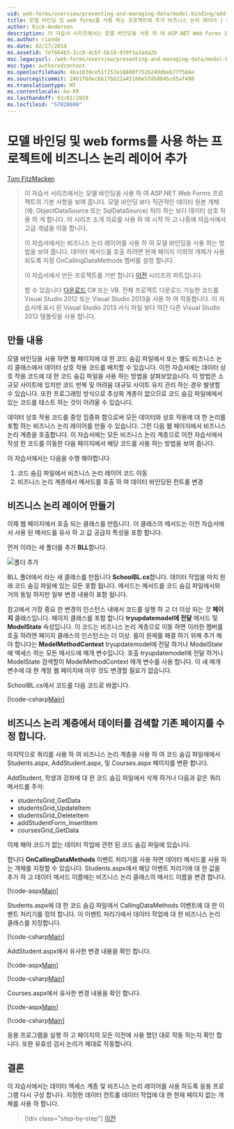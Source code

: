 ```yaml
---
uid: web-forms/overview/presenting-and-managing-data/model-binding/adding-business-logic-layer
title: 모델 바인딩 및 web forms를 사용 하는 프로젝트에 추가 비즈니스 논리 레이어 | Microsoft Docs
author: Rick-Anderson
description: 이 자습서 시리즈에서는 모델 바인딩을 사용 하 여 ASP.NET Web Forms 프로젝트의 기본 사항을 보여 줍니다. 모델 바인딩을 통해 데이터 상호 작용 자세한 직선-...
ms.author: riande
ms.date: 02/27/2014
ms.assetid: 7ef664b3-1cc8-4cbf-bb18-9f0f3a3ada2b
msc.legacyurl: /web-forms/overview/presenting-and-managing-data/model-binding/adding-business-logic-layer
msc.type: authoredcontent
ms.openlocfilehash: 4ba1830ce51f257e18880f752b249dbeb77f504e
ms.sourcegitcommit: 24b1f6decbb17bb22a45166e5fdb0845c65af498
ms.translationtype: MT
ms.contentlocale: ko-KR
ms.lasthandoff: 03/01/2019
ms.locfileid: "57028690"
---
```

<a name="adding-business-logic-layer-to-a-project-that-uses-model-binding-and-web-forms"></a>모델 바인딩 및 web forms를 사용 하는 프로젝트에 비즈니스 논리 레이어 추가
====================
[Tom FitzMacken](https://github.com/tfitzmac)

> 이 자습서 시리즈에서는 모델 바인딩을 사용 하 여 ASP.NET Web Forms 프로젝트의 기본 사항을 보여 줍니다. 모델 바인딩 보다 직관적인 데이터 원본 개체 (예: ObjectDataSource 또는 SqlDataSource) 처리 하는 보다 데이터 상호 작용 하 게 합니다. 이 시리즈 소개 자료를 사용 하 여 시작 하 고 나중에 자습서에서 고급 개념을 이동 합니다.
> 
> 이 자습서에서는 비즈니스 논리 레이어를 사용 하 여 모델 바인딩을 사용 하는 방법을 보여 줍니다. 데이터 메서드를 호출 하려면 현재 페이지 이외의 개체가 사용 되도록 지정 OnCallingDataMethods 멤버를 설정 합니다.
> 
> 이 자습서에서 만든 프로젝트를 기반 합니다 [이전](retrieving-data.md) 시리즈의 파트입니다.
> 
> 할 수 있습니다 [다운로드](https://go.microsoft.com/fwlink/?LinkId=286116) C# 또는 VB. 전체 프로젝트 다운로드 가능한 코드를 Visual Studio 2012 또는 Visual Studio 2013을 사용 하 여 작동합니다. 이 자습서에 표시 된 Visual Studio 2013 서식 파일 보다 약간 다른 Visual Studio 2012 템플릿을 사용 합니다.


## <a name="what-youll-build"></a>만들 내용

모델 바인딩을 사용 하면 웹 페이지에 대 한 코드 숨김 파일에서 또는 별도 비즈니스 논리 클래스에서 데이터 상호 작용 코드를 배치할 수 있습니다. 이전 자습서에는 데이터 상호 작용 코드에 대 한 코드 숨김 파일을 사용 하는 방법을 살펴보았습니다. 이 방법은 소규모 사이트에 있지만 코드 반복 및 어려움 대규모 사이트 유지 관리 하는 경우 발생할 수 있습니다. 또한 프로그래밍 방식으로 추상화 계층이 없으므로 코드 숨김 파일에에서 있는 코드를 테스트 하는 것이 어려울 수 있습니다.

데이터 상호 작용 코드를 중앙 집중화 함으로써 모든 데이터와 상호 작용에 대 한 논리를 포함 하는 비즈니스 논리 레이어를 만들 수 있습니다. 그런 다음 웹 페이지에서 비즈니스 논리 계층을 호출합니다. 이 자습서에는 모든 비즈니스 논리 계층으로 이전 자습서에서 작성 한 코드를 이동한 다음 페이지에서 해당 코드를 사용 하는 방법을 보여 줍니다.

이 자습서에서는 다음을 수행 해야합니다.

1. 코드 숨김 파일에서 비즈니스 논리 레이어 코드 이동
2. 비즈니스 논리 계층에서 메서드를 호출 하 여 데이터 바인딩된 컨트롤 변경

## <a name="create-business-logic-layer"></a>비즈니스 논리 레이어 만들기

이제 웹 페이지에서 호출 되는 클래스를 만듭니다. 이 클래스의 메서드는 이전 자습서에서 사용 된 메서드를 유사 하 고 값 공급자 특성을 포함 합니다.

먼저 이라는 새 폴더를 추가 **BLL**합니다.

![폴더 추가](adding-business-logic-layer/_static/image1.png)

BLL 폴더에서 라는 새 클래스를 만듭니다 **SchoolBL.cs**합니다. 데이터 작업을 마치 원래 코드 숨김 파일에 있는 모든 포함 됩니다. 메서드는 메서드를 코드 숨김 파일에서와 거의 동일 하지만 일부 변경 내용이 포함 됩니다.

참고에서 가장 중요 한 변경의 인스턴스 내에서 코드를 실행 하 고 더 이상 되는 것 **페이지** 클래스입니다. 페이지 클래스를 포함 합니다 **tryupdatemodel에 전달** 메서드 및 **ModelState** 속성입니다. 이 코드는 비즈니스 논리 계층으로 이동 하면 이러한 멤버를 호출 하려면 페이지 클래스의 인스턴스는 더 이상. 를이 문제를 해결 하기 위해 추가 해야 합니다는 **ModelMethodContext** tryupdatemodel에 전달 하거나 ModelState에 액세스 하는 모든 메서드에 매개 변수입니다. 호출 tryupdatemodel에 전달 하거나 ModelState 검색할이 ModelMethodContext 매개 변수를 사용 합니다. 이 새 매개 변수에 대 한 계정 웹 페이지에 아무 것도 변경할 필요가 없습니다.

SchoolBL.cs에서 코드를 다음 코드로 바꿉니다.

[!code-csharp[Main](adding-business-logic-layer/samples/sample1.cs)]

## <a name="revise-existing-pages-to-retrieve-data-from-business-logic-layer"></a>비즈니스 논리 계층에서 데이터를 검색할 기존 페이지를 수정 합니다.

마지막으로 쿼리를 사용 하 여 비즈니스 논리 계층을 사용 하 여 코드 숨김 파일에에서 Students.aspx, AddStudent.aspx, 및 Courses.aspx 페이지를 변환 합니다.

AddStudent, 학생과 강좌에 대 한 코드 숨김 파일에서 삭제 하거나 다음과 같은 쿼리 메서드를 주석:

- studentsGrid\_GetData
- studentsGrid\_UpdateItem
- studentsGrid\_DeleteItem
- addStudentForm\_InsertItem
- coursesGrid\_GetData

이제 해야 코드가 없는 데이터 작업에 관련 된 코드 숨김 파일에 있습니다.

합니다 **OnCallingDataMethods** 이벤트 처리기를 사용 하면 데이터 메서드를 사용 하는 개체를 지정할 수 있습니다. Students.aspx에서 해당 이벤트 처리기에 대 한 값을 추가 하 고 데이터 메서드 이름에는 비즈니스 논리 클래스의 메서드 이름을 변경 합니다.

[!code-aspx[Main](adding-business-logic-layer/samples/sample2.aspx?highlight=3-4,8)]

Students.aspx에 대 한 코드 숨김 파일에서 CallingDataMethods 이벤트에 대 한 이벤트 처리기를 정의 합니다. 이 이벤트 처리기에서 데이터 작업에 대 한 비즈니스 논리 클래스를 지정합니다.

[!code-csharp[Main](adding-business-logic-layer/samples/sample3.cs)]

AddStudent.aspx에서 유사한 변경 내용을 확인 합니다.

[!code-aspx[Main](adding-business-logic-layer/samples/sample4.aspx?highlight=3-4)]

[!code-csharp[Main](adding-business-logic-layer/samples/sample5.cs)]

Courses.aspx에서 유사한 변경 내용을 확인 합니다.

[!code-aspx[Main](adding-business-logic-layer/samples/sample6.aspx?highlight=3-4)]

[!code-csharp[Main](adding-business-logic-layer/samples/sample7.cs)]

응용 프로그램을 실행 하 고 페이지의 모든 이전에 사용 했던 대로 작동 하는지 확인 합니다. 또한 유효성 검사 논리가 제대로 작동합니다.

## <a name="conclusion"></a>결론

이 자습서에서는 데이터 액세스 계층 및 비즈니스 논리 레이어를 사용 하도록 응용 프로그램 다시 구성 합니다. 지정한 데이터 컨트롤 데이터 작업에 대 한 현재 페이지 없는 개체를 사용 하 합니다.

> [!div class="step-by-step"]
> [이전](using-query-string-values-to-retrieve-data.md)
